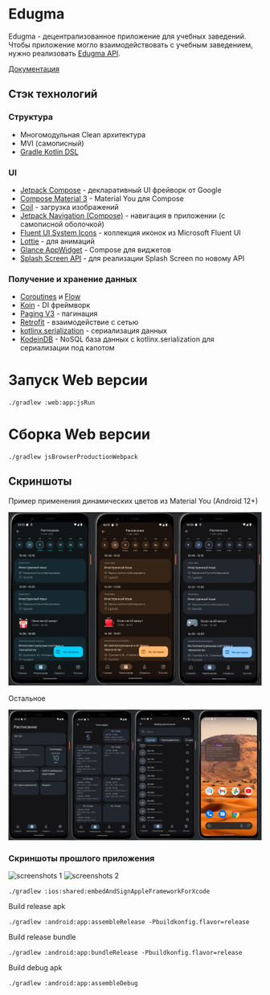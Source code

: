 # Edugma
Edugma - децентрализованное приложение для учебных заведений. Чтобы приложение могло взаимодействовать с учебным заведением, нужно реализовать [Edugma API](https://edugma.github.io/docs/).

[Документация](https://edugma.github.io/docs/)


## Стэк технологий

### Структура
- Многомодульная Clean архитектура
- MVI (самописный)
- [Gradle Kotlin DSL](https://docs.gradle.org/current/userguide/kotlin_dsl.html)

### UI
- [Jetpack Compose](https://developer.android.com/jetpack/compose) - декларативный UI фрейворк от Google
- [Compose Material 3](https://developer.android.com/reference/kotlin/androidx/compose/material3/package-summary) - Material You для Compose
- [Coil](https://coil-kt.github.io/coil/) - загрузка изображений
- [Jetpack Navigation (Compose)](https://developer.android.com/jetpack/compose/navigation) - навигация в приложении (с самописной оболочкой)
- [Fluent UI System Icons](https://github.com/microsoft/fluentui-system-icons) - коллекция иконок из Microsoft Fluent UI
- [Lottie](https://lottiefiles.com/) - для анимаций
- [Glance AppWidget](https://developer.android.com/jetpack/androidx/releases/glance) - Compose для виджетов
- [Splash Screen API](https://developer.android.com/guide/topics/ui/splash-screen) - для реализации Splash Screen по новому API

### Получение и хранение данных
- [Coroutines](https://developer.android.com/kotlin/coroutines) и [Flow](https://developer.android.com/kotlin/flow)
- [Koin](https://insert-koin.io/) - DI фреймворк
- [Paging V3](https://developer.android.com/topic/libraries/architecture/paging/v3-overview) - пагинация
- [Retrofit](https://square.github.io/retrofit/) - взаимодействие с сетью
- [kotlinx.serialization](https://github.com/Kotlin/kotlinx.serialization) - сериализация данных
- [KodeinDB](https://docs.kodein.org/kodein-db/) - NoSQL база данных с kotlinx.serialization для сериализации под капотом

# Запуск Web версии
```shell
./gradlew :web:app:jsRun
```

# Сборка Web версии
```shell
./gradlew jsBrowserProductionWebpack
```

## Скриншоты
Пример применения динамических цветов из Material You (Android 12+)

![material_you](https://github.com/edugma/app/raw/develop/screenshots/material_you.png)

Остальное

![screenshots_1](https://github.com/edugma/app/raw/develop/screenshots/screenshots_1.png)

### Скриншоты прошлого приложения

![screenshots 1](https://github.com/mospolyhelper/mospolyhelper-android/raw/master/docs/screenshots/screenshots_1.png)
![screenshots 2](https://github.com/mospolyhelper/mospolyhelper-android/raw/master/docs/screenshots/screenshots_2.png)


```shell
./gradlew :ios:shared:embedAndSignAppleFrameworkForXcode
```

Build release apk
```shell
./gradlew :android:app:assembleRelease -Pbuildkonfig.flavor=release
```

Build release bundle
```shell
./gradlew :android:app:bundleRelease -Pbuildkonfig.flavor=release
```

Build debug apk
```shell
./gradlew :android:app:assembleDebug
```
